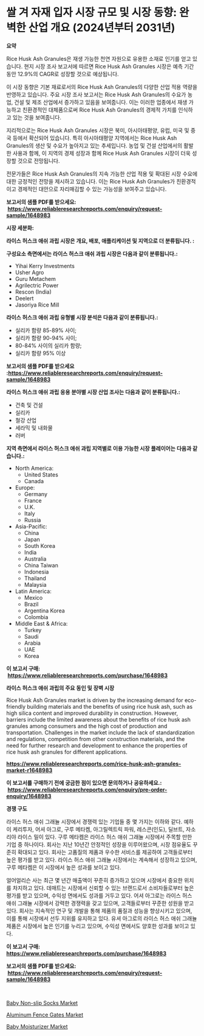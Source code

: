 <p><h1>쌀 겨 자재 입자 시장 규모 및 시장 동향: 완벽한 산업 개요 (2024년부터 2031년)</h1></p><p><strong>요약</strong></p>
<p><p>Rice Husk Ash Granules은 재생 가능한 천연 자원으로 유용한 소재로 인기를 얻고 있습니다. 현지 시장 조사 보고서에 따르면 Rice Husk Ash Granules 시장은 예측 기간 동안 12.9%의 CAGR로 성장할 것으로 예상됩니다.</p><p>이 시장 동향은 기본 재료로서의 Rice Husk Ash Granules의 다양한 산업 적용 역량을 반영하고 있습니다. 주요 시장 조사 보고서는 Rice Husk Ash Granules의 수요가 농업, 건설 및 제조 산업에서 증가하고 있음을 보여줍니다. 이는 이러한 업종에서 재생 가능하고 친환경적인 대체품으로써 Rice Husk Ash Granules의 경제적 가치를 인식하고 있는 것을 보여줍니다.</p><p>지리적으로는 Rice Husk Ash Granules 시장은 북미, 아시아태평양, 유럽, 미국 및 중국 등에서 확산되어 있습니다. 특히 아시아태평양 지역에서는 Rice Husk Ash Granules의 생산 및 수요가 높아지고 있는 추세입니다. 농업 및 건설 산업에서의 활발한 사용과 함께, 이 지역의 경제 성장과 함께 Rice Husk Ash Granules 시장이 더욱 성장할 것으로 전망됩니다.</p><p>전문가들은 Rice Husk Ash Granules의 지속 가능한 산업 적용 및 확대된 시장 수요에 대한 긍정적인 전망을 제시하고 있습니다. 이는 Rice Husk Ash Granules가 친환경적이고 경제적인 대안으로 자리매김할 수 있는 가능성을 보여주고 있습니다.</p></p>
<p><strong>보고서의 샘플 PDF를 받으세요: &nbsp;<a href="https://www.reliableresearchreports.com/enquiry/request-sample/1648983">https://www.reliableresearchreports.com/enquiry/request-sample/1648983</a></strong></p>
<p><strong>시장 세분화:</strong></p>
<p><strong> 라이스 허스크 애쉬 과립 시장은 개요, 배포, 애플리케이션 및 지역으로 더 분류됩니다. :</strong></p>
<p><strong>구성요소 측면에서는 라이스 허스크 애쉬 과립 시장은 다음과 같이 분류됩니다.:</strong></p>
<p><ul><li>Yihai Kerry Investments</li><li>Usher Agro</li><li>Guru Metachem</li><li>Agrilectric Power</li><li>Rescon (India)</li><li>Deelert</li><li>Jasoriya Rice Mill</li></ul></p>
<p><strong> 라이스 허스크 애쉬 과립 유형별 시장 분석은 다음과 같이 분류됩니다.:</strong></p>
<p><ul><li>실리카 함량 85-89% 사이;</li><li>실리카 함량 90-94% 사이;</li><li>80-84% 사이의 실리카 함량;</li><li>실리카 함량 95% 이상</li></ul></p>
<p><strong>보고서의 샘플 PDF를 받으세요 :<a href="https://www.reliableresearchreports.com/enquiry/request-sample/1648983">https://www.reliableresearchreports.com/enquiry/request-sample/1648983</a></strong></p>
<p><strong> 라이스 허스크 애쉬 과립 응용 분야별 시장 산업 조사는 다음과 같이 분류됩니다.:</strong></p>
<p><ul><li>건축 및 건설</li><li>실리카</li><li>철강 산업</li><li>세라믹 및 내화물</li><li>러버</li></ul></p>
<p><strong>지역 측면에서 라이스 허스크 애쉬 과립 지역별로 이용 가능한 시장 플레이어는 다음과 같습니다.:</strong></p>
<p><ul>
    <li>
        North America:
        <ul>
            <li>United States</li>
            <li>Canada</li>
        </ul>
    </li>
    <li>
        Europe:
        <ul>
            <li>Germany</li>
            <li>France</li>
            <li>U.K.</li>
            <li>Italy</li>
            <li>Russia</li>
        </ul>
    </li>
    <li>
        Asia-Pacific:
        <ul>
            <li>China</li>
            <li>Japan</li>
            <li>South Korea</li>
            <li>India</li>
            <li>Australia</li>
            <li>China Taiwan</li>
            <li>Indonesia</li>
            <li>Thailand</li>
            <li>Malaysia</li>
        </ul>
    </li>
    <li>
        Latin America:
        <ul>
            <li>Mexico</li>
            <li>Brazil</li>
            <li>Argentina Korea</li>
            <li>Colombia</li>
        </ul>
    </li>
    <li>
        Middle East & Africa:
        <ul>
            <li>Turkey</li>
            <li>Saudi</li>
            <li>Arabia</li>
            <li>UAE</li>
            <li>Korea</li>
        </ul>
    </li>
    </ul></p>
<p><strong>이 보고서 구매: &nbsp;<a href="https://www.reliableresearchreports.com/purchase/1648983">https://www.reliableresearchreports.com/purchase/1648983</a></strong></p>
<p><strong>라이스 허스크 애쉬 과립의 주요 동인 및 장벽 시장</strong></p>
<p><p>Rice Husk Ash Granules market is driven by the increasing demand for eco-friendly building materials and the benefits of using rice husk ash, such as high silica content and improved durability in construction. However, barriers include the limited awareness about the benefits of rice husk ash granules among consumers and the high cost of production and transportation. Challenges in the market include the lack of standardization and regulations, competition from other construction materials, and the need for further research and development to enhance the properties of rice husk ash granules for different applications.</p></p>
<p><strong><a href="https://www.reliableresearchreports.com/rice-husk-ash-granules-market-r1648983">https://www.reliableresearchreports.com/rice-husk-ash-granules-market-r1648983</a></strong></p>
<p><strong>이 보고서를 구매하기 전에 궁금한 점이 있으면 문의하거나 공유하세요.: &nbsp;<a href="https://www.reliableresearchreports.com/enquiry/pre-order-enquiry/1648983">https://www.reliableresearchreports.com/enquiry/pre-order-enquiry/1648983</a></strong></p>
<p><strong>경쟁 구도</strong></p>
<p><p>라이스 허스 애쉬 그래뉼 시장에서 경쟁력 있는 기업들 중 몇 가지는 이하와 같다. 예하이 케리투자, 어셔 아그로, 구루 메타켐, 아그릴렉트릭 파워, 레스콘(인도), 딜브트, 자소리야 라이스 밀이 있다. 구루 메타켐은 라이스 허스 애쉬 그래뉼 시장에서 주목할 만한 기업 중 하나이다. 회사는 지난 10년간 안정적인 성장을 이루어왔으며, 시장 점유율도 꾸준히 확대되고 있다. 회사는 고품질의 제품과 우수한 서비스를 제공하여 고객들로부터 높은 평가를 받고 있다. 라이스 허스 애쉬 그래뉼 시장에서는 계속해서 성장하고 있으며, 구루 메타켐은 이 시장에서 높은 성과를 보이고 있다.</p><p>얼어얼리슨 사는 최근 몇 년간 매출액이 꾸준히 증가하고 있으며 시장에서 중요한 위치를 차지하고 있다. 데매트는 시장에서 신뢰할 수 있는 브랜드로서 소비자들로부터 높은 평가를 받고 있으며, 수익성 면에서도 성과를 거두고 있다. 어셔 아그로는 라이스 허스 애쉬 그래뉼 시장에서 강력한 경쟁력을 갖고 있으며, 고객들로부터 꾸준한 성원을 받고 있다. 회사는 지속적인 연구 및 개발을 통해 제품의 품질과 성능을 향상시키고 있으며, 이를 통해 시장에서 선두 지위를 유지하고 있다. 유셔 아그로의 라이스 허스 애쉬 그래뉼 제품은 시장에서 높은 인기를 누리고 있으며, 수익성 면에서도 양호한 성과를 보이고 있다.</p></p>
<p><strong>이 보고서 구매: &nbsp; <a href="https://www.reliableresearchreports.com/purchase/1648983">https://www.reliableresearchreports.com/purchase/1648983</a></strong></p>
<p><strong>보고서의 샘플 PDF를 받으세요: &nbsp;<a href="https://www.reliableresearchreports.com/enquiry/request-sample/1648983">https://www.reliableresearchreports.com/enquiry/request-sample/1648983</a></strong><strong></strong></p>
<p>&nbsp;</p>
<p><p><a href="https://www.linkedin.com/pulse/decoding-baby-non-slip-socks-market-metrics-share-trends-8psff?trackingId=G7%2BJZj3Hmt62D%2Bul%2FUetCA%3D%3D">Baby Non-slip Socks Market</a></p><p><a href="https://github.com/PeterParrish5/Market-Research-Report-List-4/blob/main/aluminum-fence-gates-market.md">Aluminum Fence Gates Market</a></p><p><a href="https://www.linkedin.com/pulse/baby-moisturizer-market-outlook-industry-overview-forecast-2024-qwtaf?trackingId=HqwbDLTBdAQdWCMh%2BY4vCQ%3D%3D">Baby Moisturizer Market</a></p></p>